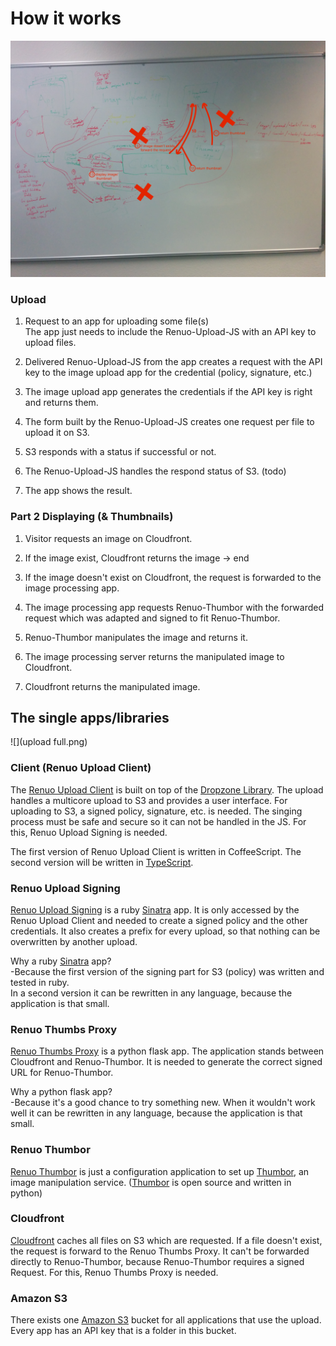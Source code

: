# How it works
![](concept_of_renuo_upload.jpg)

### Upload

1. Request to an app for uploading some file(s)<br>
The app just needs to include the Renuo-Upload-JS with an API key to upload files.

2. Delivered Renuo-Upload-JS from the app creates a request with the API key to the image upload app for the credential (policy, signature, etc.)

3. The image upload app generates the credentials if the API key is right and returns them.

4. The form built by the Renuo-Upload-JS creates one request per file to upload it on S3.

5. S3 responds with a status if successful or not.

6. The Renuo-Upload-JS handles the respond status of S3. (todo)

7. The app shows the result.

### Part 2 Displaying (& Thumbnails)
1. Visitor requests an image on Cloudfront.

2. If the image exist, Cloudfront returns the image -> end

2. If the image doesn't exist on Cloudfront, the request is forwarded to the image processing app.

3. The image processing app requests Renuo-Thumbor with the forwarded request which was adapted and signed to fit Renuo-Thumbor.

4. Renuo-Thumbor manipulates the image and returns it.

5. The image processing server returns the manipulated image to Cloudfront.

6. Cloudfront returns the manipulated image.

## The single apps/libraries
![](upload full.png)

### Client (Renuo Upload Client)
The [Renuo Upload Client](https://aws.amazon.com/s3/) is built on top of the [Dropzone Library](http://www.dropzonejs.com/).
The upload handles a multicore upload to S3 and provides a user interface. For uploading to S3, a signed policy, signature, etc. is needed. 
The singing process must be safe and secure so it can not be handled in the JS. For this, Renuo Upload Signing is needed.

The first version of Renuo Upload Client is written in CoffeeScript. The second version will be written in [TypeScript](http://www.typescriptlang.org/).

### Renuo Upload Signing
[Renuo Upload Signing](https://github.com/renuo/renuo-upload-signing) is a ruby [Sinatra](http://www.sinatrarb.com/) app. It is only accessed by the Renuo Upload Client and needed to create a signed policy and the other credentials. It also creates a prefix for every upload, so that nothing can be overwritten by another upload.

Why a ruby [Sinatra](http://www.sinatrarb.com/) app?<br>
-Because the first version of the signing part for S3 (policy) was written and tested in ruby.<br>
In a second version it can be rewritten in any language, because the application is that small.

### Renuo Thumbs Proxy
[Renuo Thumbs Proxy](https://github.com/renuo/renuo-thumbs-proxy) is a python flask app. The application stands between Cloudfront and Renuo-Thumbor. It is needed to generate the correct signed URL for Renuo-Thumbor.

Why a python flask app?<br>
-Because it's a good chance to try something new.
When it wouldn't work well it can be rewritten in any language, because the application is that small.

### Renuo Thumbor
[Renuo Thumbor](https://github.com/renuo/renuo-thumbor) is just a configuration application to set up [Thumbor](https://github.com/thumbor/thumbor), an image manipulation service. ([Thumbor](https://github.com/thumbor/thumbor) is open source and written in python)

### Cloudfront
[Cloudfront](https://aws.amazon.com/cloudfront/) caches all files on S3 which are requested. If a file doesn't exist, the request is forward to the Renuo Thumbs Proxy.
It can't be forwarded directly to Renuo-Thumbor, because Renuo-Thumbor requires a signed Request. For this, Renuo Thumbs Proxy is needed.

### Amazon S3
There exists one [Amazon S3](https://aws.amazon.com/s3/) bucket for all applications that use the upload. Every app has an API key that is a folder in this bucket.